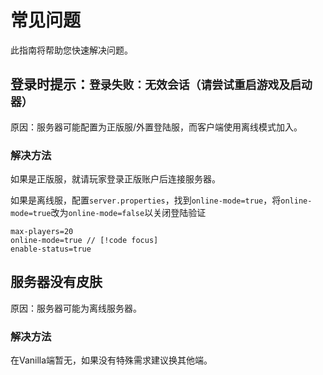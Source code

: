 # 常见问题

此指南将帮助您快速解决问题。

## 登录时提示：`登录失败：无效会话（请尝试重启游戏及启动器）`

原因：服务器可能配置为正版服/外置登陆服，而客户端使用离线模式加入。

### 解决方法

如果是正版服，就请玩家登录正版账户后连接服务器。

如果是离线服，配置`server.properties`，找到`online-mode=true`，将`online-mode=true`改为`online-mode=false`以关闭登陆验证

``` properties{4}
max-players=20
online-mode=true // [!code focus]
enable-status=true
```

## 服务器没有皮肤

原因：服务器可能为离线服务器。

### 解决方法

在Vanilla端暂无，如果没有特殊需求建议换其他端。
